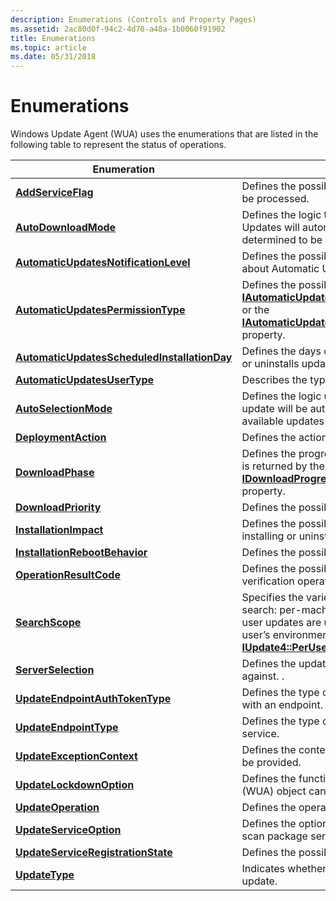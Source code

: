 ```yaml
---
description: Enumerations (Controls and Property Pages)
ms.assetid: 2ac80d0f-94c2-4d70-a48a-1b0060f91902
title: Enumerations
ms.topic: article
ms.date: 05/31/2018
---
```


# Enumerations

Windows Update Agent (WUA) uses the enumerations that are listed in the following table to represent the status of operations.



| Enumeration                                                                                  | Description                                                                                                                                                                                                                                                                           |
|----------------------------------------------------------------------------------------------|---------------------------------------------------------------------------------------------------------------------------------------------------------------------------------------------------------------------------------------------------------------------------------------|
| [**AddServiceFlag**](/windows/win32/api/wuapi/ne-wuapi-addserviceflag)                                                     | Defines the possible ways in which the service registration can be processed.                                                                                                                                                                                                         |
| [**AutoDownloadMode**](/windows/win32/api/wuapi/ne-wuapi-autodownloadmode)                                                 | Defines the logic that is used to determine whether Automatic Updates will automatically download an update once it is determined to be applicable for the computer.                                                                                                                  |
| [**AutomaticUpdatesNotificationLevel**](/windows/win32/api/wuapi/ne-wuapi-automaticupdatesnotificationlevel)               | Defines the possible ways in which elevated users are notified about Automatic Updates events.                                                                                                                                                                                        |
| [**AutomaticUpdatesPermissionType**](/windows/win32/api/wuapi/ne-wuapi-automaticupdatespermissiontype)                     | Defines the possible ways to set the [**IAutomaticUpdatesSettings::NotificationLevel**](/windows/win32/api/wuapi/ne-wuapi-automaticupdatesnotificationlevel) property or the or the [**IAutomaticUpdatesSettings2::IncludeRecommendedUpdates**](/windows/desktop/api/Wuapi/nf-wuapi-iautomaticupdatessettings2-get_includerecommendedupdates) property. |
| [**AutomaticUpdatesScheduledInstallationDay**](/windows/win32/api/wuapi/ne-wuapi-automaticupdatesscheduledinstallationday) | Defines the days of the week when Automatic Updates installs or uninstalls updates.                                                                                                                                                                                                   |
| [**AutomaticUpdatesUserType**](/windows/win32/api/wuapi/ne-wuapi-automaticupdatesusertype)                                 | Describes the type of user.                                                                                                                                                                                                                                                           |
| [**AutoSelectionMode**](/windows/win32/api/wuapi/ne-wuapi-autoselectionmode)                                               | Defines the logic used to determine whether a particular update will be automatically selected when the user views the available updates in the Windows Update user interface.                                                                                                        |
| [**DeploymentAction**](/windows/win32/api/wuapi/ne-wuapi-deploymentaction)                                                 | Defines the action for which an update is explicitly deployed.                                                                                                                                                                                                                        |
| [**DownloadPhase**](/windows/win32/api/wuapi/ne-wuapi-downloadphase)                                                       | Defines the progress of the download of a current update that is returned by the [**IDownloadProgress::CurrentUpdateDownloadPhase**](/windows/desktop/api/Wuapi/nf-wuapi-idownloadprogress-get_currentupdatedownloadphase) property.                                                                                      |
| [**DownloadPriority**](/windows/win32/api/wuapi/ne-wuapi-downloadpriority)                                                 | Defines the possible priorities for a download operation.                                                                                                                                                                                                                             |
| [**InstallationImpact**](/windows/win32/api/wuapi/ne-wuapi-installationimpact)                                             | Defines the possible levels of impact that can be caused by installing or uninstalling an update.                                                                                                                                                                                     |
| [**InstallationRebootBehavior**](/windows/win32/api/wuapi/ne-wuapi-installationrebootbehavior)                             | Defines the possible restart behaviors for an update.                                                                                                                                                                                                                                 |
| [**OperationResultCode**](/windows/win32/api/wuapi/ne-wuapi-operationresultcode)                                           | Defines the possible results of a download, install, uninstall, or verification operation on an update.                                                                                                                                                                               |
| [**SearchScope**](/windows/win32/api/wuapi/ne-wuapi-searchscope)                                                           | Specifies the variety of updates that should be returned by the search: per-machine updates, per-user updates, or both. Per-user updates are updates designed to affect only a single user’s environment. For more information, see [**IUpdate4::PerUser**](/windows/desktop/api/Wuapi/nf-wuapi-iupdate4-get_peruser).    |
| [**ServerSelection**](/en-us/openspecs/windows_protocols/ms-uamg/07e2bfa4-6795-4189-b007-cc50b476181a)                                                   | Defines the update services that Windows Update can operate against. .                                                                                                                                                                                                                |
| [**UpdateEndpointAuthTokenType**](updateendpointauthtokentype.md)                           | Defines the type of tokens that can be used for authenticating with an endpoint.                                                                                                                                                                                                      |
| [**UpdateEndpointType**](updateendpointtype.md)                                             | Defines the type of endpoints that can be used to connect to a service.                                                                                                                                                                                                               |
| [**UpdateExceptionContext**](/windows/win32/api/wuapi/ne-wuapi-updateexceptioncontext)                                     | Defines the context in which an [**IUpdateException**](/windows/desktop/api/Wuapi/nn-wuapi-iupdateexception) object can be provided.                                                                                                                                                                                  |
| [**UpdateLockdownOption**](/windows/win32/api/wuapi/ne-wuapi-updatelockdownoption)                                         | Defines the functionality that the Windows Update Agent (WUA) object can access from Windows Update.                                                                                                                                                                                  |
| [**UpdateOperation**](/windows/win32/api/wuapi/ne-wuapi-updateoperation)                                                   | Defines the operations that can be attempted on an update.                                                                                                                                                                                                                            |
| [**UpdateServiceOption**](/windows/win32/api/wuapi/ne-wuapi-updateserviceoption)                                           | Defines the options to remove the service registration for a scan package service.                                                                                                                                                                                                    |
| [**UpdateServiceRegistrationState**](/windows/win32/api/wuapi/ne-wuapi-updateserviceregistrationstate)                     | Defines the possible states for an update service.                                                                                                                                                                                                                                    |
| [**UpdateType**](/windows/win32/api/wuapi/ne-wuapi-updatetype)                                                             | Indicates whether an update is a software update or a driver update.                                                                                                                                                                                                                  |



 

 

 



